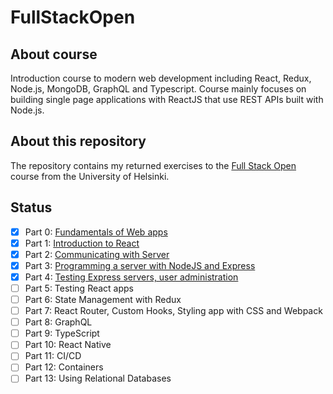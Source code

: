 # FullStackOpen

## About course
Introduction course to modern web development including React, Redux, Node.js, MongoDB, GraphQL and Typescript. Course mainly focuses on building single page applications with ReactJS that use REST APIs built with Node.js.

## About this repository

The repository contains my returned exercises to the [Full Stack Open](https://fullstackopen.com/en) course from the University of Helsinki.

## Status

- [x] Part 0: [Fundamentals of Web apps](https://github.com/rauhja/FullStackOpen/tree/main/Osa0)
- [x] Part 1: [Introduction to React](https://github.com/rauhja/FullStackOpen/tree/main/Osa1)
- [x] Part 2: [Communicating with Server](https://github.com/rauhja/FullStackOpen/tree/main/Osa2)
- [x] Part 3: [Programming a server with NodeJS and Express](https://github.com/rauhja/FullStackOpen/tree/main/Osa3/phonebook)
- [x] Part 4: [Testing Express servers, user administration](https://github.com/rauhja/FullStackOpen/tree/main/Osa4/bloglist)
- [ ] Part 5: Testing React apps
- [ ] Part 6: State Management with Redux
- [ ] Part 7: React Router, Custom Hooks, Styling app with CSS and Webpack
- [ ] Part 8: GraphQL
- [ ] Part 9: TypeScript
- [ ] Part 10: React Native
- [ ] Part 11: CI/CD
- [ ] Part 12: Containers
- [ ] Part 13: Using Relational Databases
